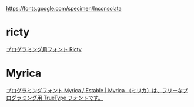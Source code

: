 https://fonts.google.com/specimen/Inconsolata

# ricty

[プログラミング用フォント Ricty](https://rictyfonts.github.io/)

# Myrica

[プログラミングフォント Myrica / Estable | Myrica （ミリカ）は、フリーなプログラミング用 TrueType フォントです。](https://myrica.estable.jp/)
